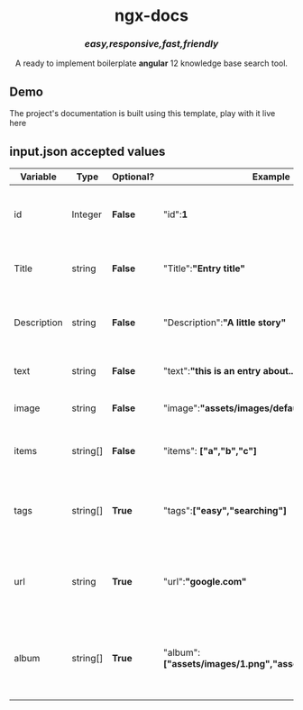 <div align="center">
    <h1>ngx-docs</h1>
    <h3><i>easy,responsive,fast,friendly</i></h3>
    <p>A ready to implement boilerplate <b>angular</b> 12 knowledge base search tool. </p>
</div>


## Demo

The project's documentation is built using this template, play with it live here

## input.json accepted values

| Variable          | Type     |Optional?|Example|Note|
| ----------------- | -------- |--------|--------|----|
| id | Integer |**False**|"id":**1**|Auto-filled by the ngx-docs managment application
| Title |string |**False**|"Title":**"Entry title"**| The title displayed on every card
| Description |string| **False** | "Description":**"A little story"**|The description displayed under the card image
| text |string | **False** | "text":**"this is an entry about..."**|The main text of the entry
| image|string | **False**| "image":**"assets/images/default.png"**|The image displayed on the card
| items|string[]| **False**|  "items": **["a","b","c"]**|The items are displayed as list items
| tags |string[]| **True**| "tags":**["easy","searching"]**|The tags are mainly used in optimizing your searches
| url  |string| **True**| "url":**"google.com"**|If your entry has a relative url you can include it here
| album| string[]| **True**| "album":**["assets/images/1.png","assets/images/2.png"]**|If your entry has more than one iamge you can include them here